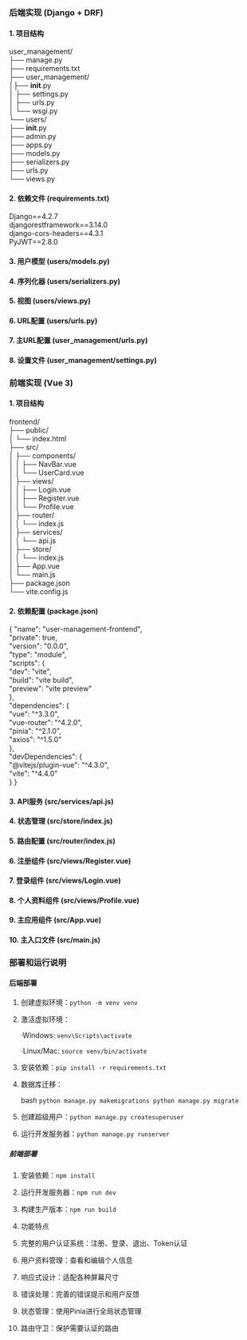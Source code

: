 ### 后端实现 (Django + DRF)

#### 1. 项目结构

user_management/\
├── manage.py \
├── requirements.txt \
├── user_management/ \
│├── __init__.py \
│   ├── settings.py \
│   ├── urls.py \
│   └── wsgi.py \
└── users/ \
    ├── __init__.py \
    ├── admin.py \
    ├── apps.py \
    ├── models.py \
    ├── serializers.py \
    ├── urls.py \
    └── views.py 

#### 2. 依赖文件 (requirements.txt)
Django==4.2.7\
djangorestframework==3.14.0 \
django-cors-headers==4.3.1 \
PyJWT==2.8.0

#### 3. 用户模型 (users/models.py)

#### 4. 序列化器 (users/serializers.py)

#### 5. 视图 (users/views.py)

#### 6. URL配置 (users/urls.py)

#### 7. 主URL配置 (user_management/urls.py)

#### 8. 设置文件 (user_management/settings.py)

### 前端实现 (Vue 3)

#### 1. 项目结构


frontend/\
├── public/\
│   └── index.html\
├── src/\
│   ├── components/\
│   │   ├── NavBar.vue\
│   │   └── UserCard.vue\
│   ├── views/\
│   │   ├── Login.vue\
│   │   ├── Register.vue\
│   │   └── Profile.vue\
│   ├── router/\
│   │   └── index.js\
│   ├── services/\
│   │   └── api.js\
│   ├── store/\
│   │   └── index.js\
│   ├── App.vue\
│   └── main.js\
├── package.json\
└── vite.config.js


#### 2. 依赖配置 (package.json)
{
  "name": "user-management-frontend",\
  "private": true,\
  "version": "0.0.0",\
  "type": "module",\
  "scripts": {\
    "dev": "vite",\
    "build": "vite build",\
    "preview": "vite preview"\
  },\
  "dependencies": {\
    "vue": "^3.3.0",\
    "vue-router": "^4.2.0",\
    "pinia": "^2.1.0",\
    "axios": "^1.5.0"\
  },\
  "devDependencies": {\
    "@vitejs/plugin-vue": "^4.3.0",\
    "vite": "^4.4.0"\
  }
}


#### 3. API服务 (src/services/api.js)
#### 4. 状态管理 (src/store/index.js)
#### 5. 路由配置 (src/router/index.js)
#### 6. 注册组件 (src/views/Register.vue)
#### 7. 登录组件 (src/views/Login.vue)
#### 8. 个人资料组件 (src/views/Profile.vue)
#### 9. 主应用组件 (src/App.vue)
#### 10. 主入口文件 (src/main.js)


### 部署和运行说明
#### 后端部署
1. 创建虚拟环境：`python -m venv venv`

2. 激活虚拟环境：
    
    ·Windows: `venv\Scripts\activate`
    
    ·Linux/Mac: `source venv/bin/activate`

3. 安装依赖：`pip install -r requirements.txt`

4. 数据库迁移：

    bash
    `python manage.py makemigrations
    python manage.py migrate`
5. 创建超级用户：`python manage.py createsuperuser`

6. 运行开发服务器：`python manage.py runserver`

##### 前端部署
1. 安装依赖：`npm install`

2. 运行开发服务器：`npm run dev`

3. 构建生产版本：`npm run build`

4. 功能特点
5. 完整的用户认证系统：注册、登录、退出、Token认证

6. 用户资料管理：查看和编辑个人信息

7. 响应式设计：适配各种屏幕尺寸

8. 错误处理：完善的错误提示和用户反馈

9. 状态管理：使用Pinia进行全局状态管理

10. 路由守卫：保护需要认证的路由

